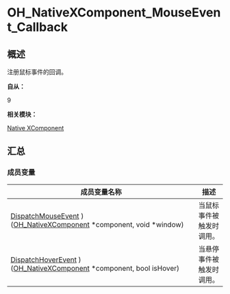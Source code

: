 # OH_NativeXComponent_MouseEvent_Callback


## 概述

注册鼠标事件的回调。

**自从：**

9

**相关模块：**

[Native XComponent](_o_h___native_x_component.md)


## 汇总


### 成员变量

  | 成员变量名称 | 描述 | 
| -------- | -------- |
| [DispatchMouseEvent](_o_h___native_x_component.md#dispatchmouseevent)&nbsp;)([OH_NativeXComponent](_o_h___native_x_component.md#ohnativexcomponent)&nbsp;\*component,&nbsp;void&nbsp;\*window) | 当鼠标事件被触发时调用。 | 
| [DispatchHoverEvent](_o_h___native_x_component.md#dispatchhoverevent)&nbsp;)([OH_NativeXComponent](_o_h___native_x_component.md#ohnativexcomponent)&nbsp;\*component,&nbsp;bool&nbsp;isHover) | 当悬停事件被触发时调用。 | 
